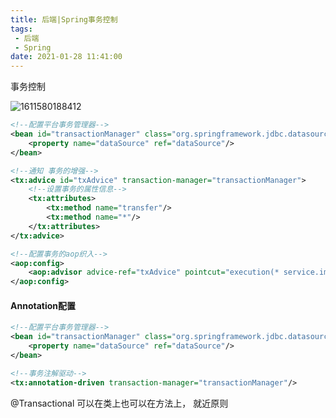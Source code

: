 ```yaml
---
title: 后端|Spring事务控制
tags:
 - 后端
 - Spring
date: 2021-01-28 11:41:00
---
```




事务控制

<!--more-->

![1611580188412](C:\Users\ADMINI~1\AppData\Local\Temp\1611580188412.png)

```xml
<!--配置平台事务管理器-->
<bean id="transactionManager" class="org.springframework.jdbc.datasource.DataSourceTransactionManager">
    <property name="dataSource" ref="dataSource"/>
</bean>

<!--通知 事务的增强-->
<tx:advice id="txAdvice" transaction-manager="transactionManager">
    <!--设置事务的属性信息-->
    <tx:attributes>
        <tx:method name="transfer"/>
        <tx:method name="*"/>
    </tx:attributes>
</tx:advice>

<!--配置事务的aop织入-->
<aop:config>
    <aop:advisor advice-ref="txAdvice" pointcut="execution(* service.impl.*.*(..))"/>
</aop:config>
```





#### Annotation配置

```xml
<!--配置平台事务管理器-->
<bean id="transactionManager" class="org.springframework.jdbc.datasource.DataSourceTransactionManager">
    <property name="dataSource" ref="dataSource"/>
</bean>

<!--事务注解驱动-->
<tx:annotation-driven transaction-manager="transactionManager"/>
```

@Transactional 可以在类上也可以在方法上， 就近原则